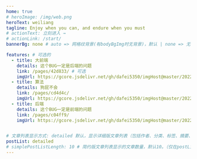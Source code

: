 ```yaml
---
home: true
# heroImage: /img/web.png
heroText: weiliang
tagline: Enjoy when you can, and endure when you must
# actionText: 立刻进入 →
# actionLink: /start/
bannerBg: none # auto => 网格纹背景(有bodyBgImg时无背景)，默认 | none => 无 | '大图地址' | background: 自定义背景样式       提示：如发现文本颜色不适应你的背景时可以到palette.styl修改$bannerTextColor变量

features: # 可选的
  - title: 大前端
    details: 这个BUG一定是后端的问题
    link: /pages/42d833/ # 可选
    imgUrl: https://gcore.jsdelivr.net/gh/dafei5350/imgHost@master/20220625/web.6ko7dr0itgk0.webp # 可选
  - title: 算法
    details: 狗屁不会
    link: /pages/cd4d4c/
    imgUrl: https://gcore.jsdelivr.net/gh/dafei5350/imgHost@master/20220625/other.35ae8dydv0u0.webp
  - title: 后端
    details: 这个BUG一定是前端的问题
    link: /pages/c04ff9/
    imgUrl: https://gcore.jsdelivr.net/gh/dafei5350/imgHost@master/20220625/more.4rj6phfbsn40.webp


# 文章列表显示方式: detailed 默认，显示详细版文章列表（包括作者、分类、标签、摘要、分页等）| simple => 显示简约版文章列表（仅标题和日期）| none 不显示文章列表
postList: detailed
# simplePostListLength: 10 # 简约版文章列表显示的文章数量，默认10。（仅在postList设置为simple时生效）
---
```

<ClientOnly>
  <WebInfo/>
</ClientOnly>

